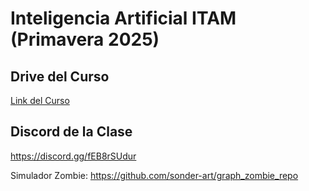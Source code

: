 # Inteligencia Artificial ITAM (Primavera 2025)

## Drive del Curso
[Link del Curso](https://drive.google.com/drive/folders/1J7CHkR0tC5CrpILQ5ZSxjK1XdTL2j1nJ?usp=sharing)

## Discord de la Clase
https://discord.gg/fEB8rSUdur 

Simulador Zombie: https://github.com/sonder-art/graph_zombie_repo 